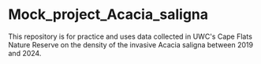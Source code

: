 # Mock_project_Acacia_saligna
This repository is for practice and uses data collected in UWC's Cape Flats Nature Reserve on the density of the invasive Acacia saligna between 2019 and 2024.
